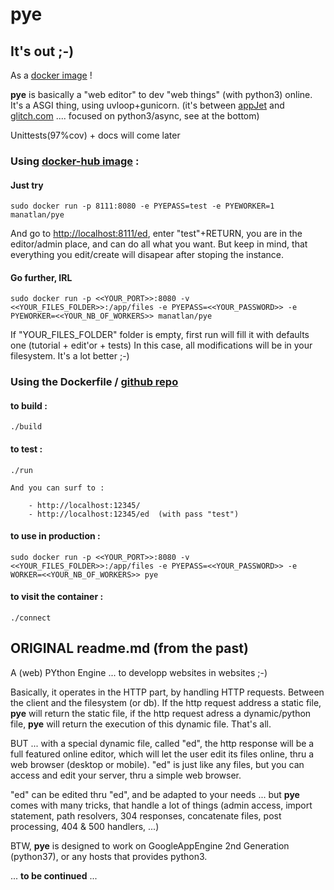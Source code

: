 # pye

## It's out ;-)

As a [docker image](https://hub.docker.com/r/manatlan/pye) !

**pye** is basically a "web editor" to dev "web things" (with python3) online. It's a ASGI thing, using uvloop+gunicorn. (it's between [appJet](https://en.wikipedia.org/wiki/AppJet) and [glitch.com](https://glitch.com) .... focused on python3/async, see at the bottom)

Unittests(97%cov) + docs will come later

### Using [docker-hub image](https://hub.docker.com/r/manatlan/pye) :

#### Just try

    sudo docker run -p 8111:8080 -e PYEPASS=test -e PYEWORKER=1 manatlan/pye

And go to [http://localhost:8111/ed](http://localhost:8111/ed), enter "test"+RETURN, you are in the editor/admin place, and
can do all what you want. But keep in mind, that everything you edit/create will disapear after stoping the instance.

#### Go further, IRL

    sudo docker run -p <<YOUR_PORT>>:8080 -v <<YOUR_FILES_FOLDER>>:/app/files -e PYEPASS=<<YOUR_PASSWORD>> -e PYEWORKER=<<YOUR_NB_OF_WORKERS>> manatlan/pye

If "YOUR_FILES_FOLDER" folder is empty, first run will fill it with defaults one (tutorial + edit'or + tests)
In this case, all modifications will be in your filesystem. It's a lot better ;-)


### Using the Dockerfile / [github repo](https://github.com/manatlan/pye)


#### to build :

    ./build

#### to test :

    ./run

    And you can surf to :

        - http://localhost:12345/
        - http://localhost:12345/ed  (with pass "test")


#### to use in production :

    sudo docker run -p <<YOUR_PORT>>:8080 -v <<YOUR_FILES_FOLDER>>:/app/files -e PYEPASS=<<YOUR_PASSWORD>> -e WORKER=<<YOUR_NB_OF_WORKERS>> pye


#### to visit the container :

    ./connect



## ORIGINAL readme.md (from the past)

A (web) PYthon Engine ... to developp websites in websites ;-)

Basically, it operates in the HTTP part, by handling HTTP requests. Between the client and the filesystem (or db). If the http request address a static file, **pye** will return the static file, if the http request adress a dynamic/python file, **pye** will return the execution of this dynamic file. That's all.

BUT ... with a special dynamic file, called "ed", the http response will be a full featured online editor, which will let the user edit its files online, thru a web browser (desktop or mobile). "ed" is just like any files, but you can access and edit your server, thru a simple web browser.

"ed" can be edited thru "ed", and be adapted to your needs ... but **pye** comes with many tricks, that handle a lot of things (admin access, import statement, path resolvers, 304 responses, concatenate files, post processing, 404 & 500 handlers, ...)

BTW, **pye** is designed to work on GoogleAppEngine 2nd Generation (python37), or any hosts that provides python3.

... __to be continued__ ...


